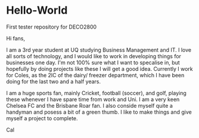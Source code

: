 # Hello-World
First tester repository for DECO2800

Hi fans,

I am a 3rd year student at UQ studying Business Management and IT. I love all sorts of technology, and I would like to work in developing things for businesses one day. I'm not 100% sure what I want to specalise in, but hopefully by doing projects like these I will get a good idea. Currently I work for Coles, as the 2IC of the dairy/ freezer department, which I have been doing for the last two and a half years.

I am a huge sports fan, mainly Cricket, football (soccer), and golf, playing these whenever I have spare time from work and Uni. I am a very keen Chelsea FC and the Brisbane Roar fan. I also conside myself quite a handyman and posess a bit of a green thumb. I like to make things and give myself a project to complete.

Cal
